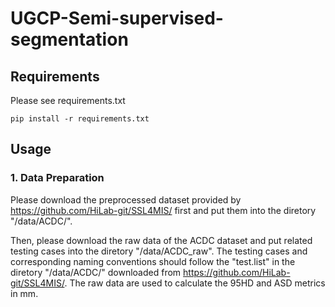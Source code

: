 # UGCP-Semi-supervised-segmentation

## Requirements
Please see requirements.txt
```
pip install -r requirements.txt
```
## Usage
### 1. Data Preparation
Please download the preprocessed dataset provided by https://github.com/HiLab-git/SSL4MIS/ first and put them into the diretory "/data/ACDC/".

   Then, please download the raw data of the ACDC dataset and put related testing cases into the diretory "/data/ACDC_raw". The testing cases and corresponding naming conventions should follow the "test.list" in the diretory "/data/ACDC/" downloaded from https://github.com/HiLab-git/SSL4MIS/. The raw data are used to calculate the 95HD and ASD metrics in mm.

